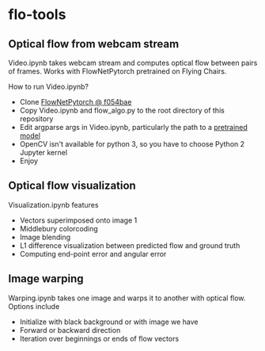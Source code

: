 # flo-tools

## Optical flow from webcam stream

Video.ipynb takes webcam stream and computes optical flow between pairs of frames. Works with FlowNetPytorch pretrained on Flying Chairs.

How to run Video.ipynb?

- Clone [FlowNetPytorch @ f054bae](https://github.com/ClementPinard/FlowNetPytorch/tree/f054bae366b13bd1f8b7bce2b66b96d37ee2d5e1)
- Copy Video.ipynb and flow_algo.py to the root directory of this repository
- Edit argparse args in Video.ipynb, particularly the path to a [pretrained model](https://github.com/ClementPinard/FlowNetPytorch#pretrained-models)
- OpenCV isn't available for python 3, so you have to choose Python 2 Jupyter kernel
- Enjoy

## Optical flow visualization

Visualization.ipynb features

- Vectors superimposed onto image 1
- Middlebury colorcoding
- Image blending
- L1 difference visualization between predicted flow and ground truth
- Computing end-point error and angular error

## Image warping

Warping.ipynb takes one image and warps it to another with optical flow. Options include

- Initialize with black background or with image we have
- Forward or backward direction
- Iteration over beginnings or ends of flow vectors
